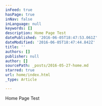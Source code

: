 ```yaml
---
inFeed: true
hasPage: true
inNav: false
inLanguage: null
keywords: []
description: Home Page Test
datePublished: '2016-06-05T18:47:53.061Z'
dateModified: '2016-06-05T18:47:44.842Z'
title: ''
authors: []
publisher: null
author: []
sourcePath: _posts/2016-05-27-home.md
starred: true
url: home/index.html
_type: Article

---
```

Home Page Test